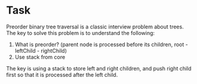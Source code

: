 # Task

Preorder binary tree traversal is a classic interview problem about trees. 
The key to solve this problem is to understand the following:

1. What is preorder? (parent node is processed before its children, root - leftChild - rightChild)
2. Use stack from core

The key is using a stack to store left and right children, and push right child first so that it is processed after the left child.
